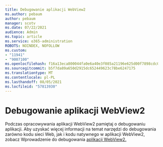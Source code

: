 ```yaml
---
title: Debugowanie aplikacji WebView2
ms.author: pebaum
author: pebaum
manager: scotv
ms.date: 07/22/2021
audience: Admin
ms.topic: article
ms.service: o365-administration
ROBOTS: NOINDEX, NOFOLLOW
ms.custom:
- "11941"
- "9007100"
ms.openlocfilehash: f16a13eca800044fa0e6a40e3f085a21196e625d00f7898cdc0f5a20a218b170
ms.sourcegitcommit: b5f7da89a650d2915dc652449623c78be6247175
ms.translationtype: MT
ms.contentlocale: pl-PL
ms.lasthandoff: 08/05/2021
ms.locfileid: "57813930"
---
```

# <a name="debug-webview2-apps"></a>Debugowanie aplikacji WebView2

Podczas opracowywania aplikacji WebView2 pamiętaj o debugowaniu aplikacji. Aby uzyskać więcej informacji na temat narzędzi do debugowania zarówno kodu sieci Web, jak i kodu natywnego w aplikacji WebView2, zobacz Wprowadzenie do debugowania [aplikacji WebView2.](/microsoft-edge/webview2/how-to/debug)